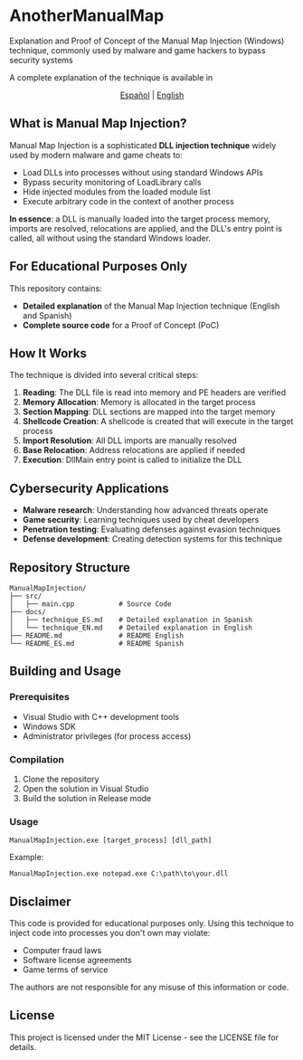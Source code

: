 # AnotherManualMap
Explanation and Proof of Concept of the Manual Map Injection (Windows) technique, commonly used by malware and game hackers to bypass security systems

A complete explanation of the technique is available in
<p align="center">
  <a href="docs/technique_ES.md">Español</a> | <a href="docs/technique_EN.md">English</a>
</p>

## What is Manual Map Injection?

Manual Map Injection is a sophisticated **DLL injection technique** widely used by modern malware and game cheats to:

* Load DLLs into processes without using standard Windows APIs
* Bypass security monitoring of LoadLibrary calls
* Hide injected modules from the loaded module list
* Execute arbitrary code in the context of another process

**In essence**: a DLL is manually loaded into the target process memory, imports are resolved, relocations are applied, and the DLL's entry point is called, all without using the standard Windows loader.

## For Educational Purposes Only

This repository contains:
* **Detailed explanation** of the Manual Map Injection technique (English and Spanish)
* **Complete source code** for a Proof of Concept (PoC)

## How It Works

The technique is divided into several critical steps:

1. **Reading**: The DLL file is read into memory and PE headers are verified
2. **Memory Allocation**: Memory is allocated in the target process
3. **Section Mapping**: DLL sections are mapped into the target memory
4. **Shellcode Creation**: A shellcode is created that will execute in the target process
5. **Import Resolution**: All DLL imports are manually resolved
6. **Base Relocation**: Address relocations are applied if needed
7. **Execution**: DllMain entry point is called to initialize the DLL

## Cybersecurity Applications

* **Malware research**: Understanding how advanced threats operate
* **Game security**: Learning techniques used by cheat developers
* **Penetration testing**: Evaluating defenses against evasion techniques
* **Defense development**: Creating detection systems for this technique

## Repository Structure

```
ManualMapInjection/
├── src/
│   ├── main.cpp           # Source Code
├── docs/                  
│   ├── technique_ES.md    # Detailed explanation in Spanish
│   └── technique_EN.md    # Detailed explanation in English
├── README.md              # README English
└── README_ES.md           # README Spanish
```

## Building and Usage

### Prerequisites
- Visual Studio with C++ development tools
- Windows SDK
- Administrator privileges (for process access)

### Compilation
1. Clone the repository
2. Open the solution in Visual Studio
3. Build the solution in Release mode

### Usage
```
ManualMapInjection.exe [target_process] [dll_path]
```

Example:
```
ManualMapInjection.exe notepad.exe C:\path\to\your.dll
```

## Disclaimer

This code is provided for educational purposes only. Using this technique to inject code into processes you don't own may violate:

- Computer fraud laws
- Software license agreements
- Game terms of service

The authors are not responsible for any misuse of this information or code.

## License

This project is licensed under the MIT License - see the LICENSE file for details.

